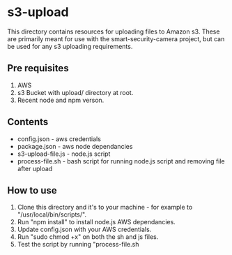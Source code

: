 
# s3-upload 

This directory contains resources for uploading files to Amazon s3.  These are primarily meant for use with the smart-security-camera project, but can be used for any s3 uploading requirements.

## Pre requisites

1. AWS 
2. s3 Bucket with upload/ directory at root.
3. Recent node and npm verson.

## Contents

* config.json - aws credentials
* package.json - aws node dependancies
* s3-upload-file.js - node.js script
* process-file.sh - bash script for running node.js script and removing file after upload

## How to use

1. Clone this directory and it's to your machine - for example to "/usr/local/bin/scripts/".
2. Run "npm install" to install node.js AWS dependancies.
3. Update config.json with your AWS credentials.
4. Run "sudo chmod +x" on both the sh and js files.
5. Test the script by running "process-file.sh 
